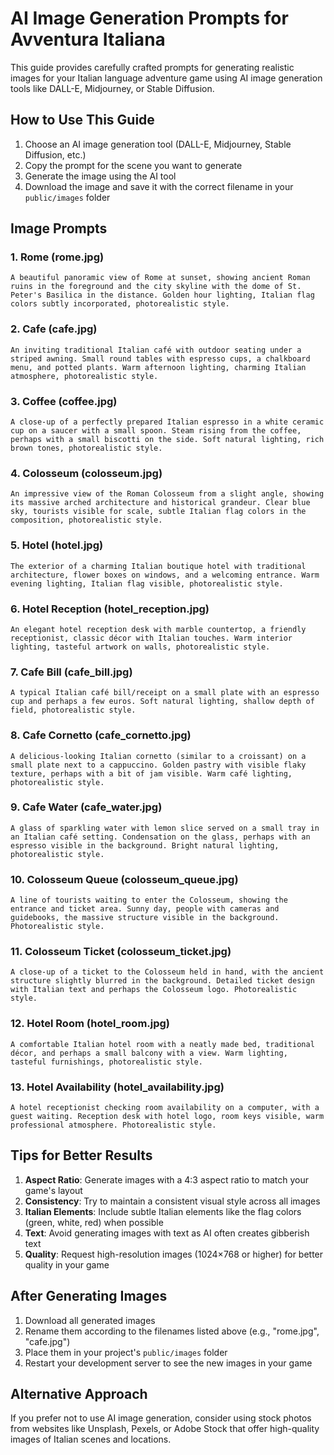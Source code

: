 # AI Image Generation Prompts for Avventura Italiana

This guide provides carefully crafted prompts for generating realistic images for your Italian language adventure game using AI image generation tools like DALL-E, Midjourney, or Stable Diffusion.

## How to Use This Guide

1. Choose an AI image generation tool (DALL-E, Midjourney, Stable Diffusion, etc.)
2. Copy the prompt for the scene you want to generate
3. Generate the image using the AI tool
4. Download the image and save it with the correct filename in your `public/images` folder

## Image Prompts

### 1. Rome (rome.jpg)

```
A beautiful panoramic view of Rome at sunset, showing ancient Roman ruins in the foreground and the city skyline with the dome of St. Peter's Basilica in the distance. Golden hour lighting, Italian flag colors subtly incorporated, photorealistic style.
```

### 2. Cafe (cafe.jpg)

```
An inviting traditional Italian café with outdoor seating under a striped awning. Small round tables with espresso cups, a chalkboard menu, and potted plants. Warm afternoon lighting, charming Italian atmosphere, photorealistic style.
```

### 3. Coffee (coffee.jpg)

```
A close-up of a perfectly prepared Italian espresso in a white ceramic cup on a saucer with a small spoon. Steam rising from the coffee, perhaps with a small biscotti on the side. Soft natural lighting, rich brown tones, photorealistic style.
```

### 4. Colosseum (colosseum.jpg)

```
An impressive view of the Roman Colosseum from a slight angle, showing its massive arched architecture and historical grandeur. Clear blue sky, tourists visible for scale, subtle Italian flag colors in the composition, photorealistic style.
```

### 5. Hotel (hotel.jpg)

```
The exterior of a charming Italian boutique hotel with traditional architecture, flower boxes on windows, and a welcoming entrance. Warm evening lighting, Italian flag visible, photorealistic style.
```

### 6. Hotel Reception (hotel_reception.jpg)

```
An elegant hotel reception desk with marble countertop, a friendly receptionist, classic décor with Italian touches. Warm interior lighting, tasteful artwork on walls, photorealistic style.
```

### 7. Cafe Bill (cafe_bill.jpg)

```
A typical Italian café bill/receipt on a small plate with an espresso cup and perhaps a few euros. Soft natural lighting, shallow depth of field, photorealistic style.
```

### 8. Cafe Cornetto (cafe_cornetto.jpg)

```
A delicious-looking Italian cornetto (similar to a croissant) on a small plate next to a cappuccino. Golden pastry with visible flaky texture, perhaps with a bit of jam visible. Warm café lighting, photorealistic style.
```

### 9. Cafe Water (cafe_water.jpg)

```
A glass of sparkling water with lemon slice served on a small tray in an Italian café setting. Condensation on the glass, perhaps with an espresso visible in the background. Bright natural lighting, photorealistic style.
```

### 10. Colosseum Queue (colosseum_queue.jpg)

```
A line of tourists waiting to enter the Colosseum, showing the entrance and ticket area. Sunny day, people with cameras and guidebooks, the massive structure visible in the background. Photorealistic style.
```

### 11. Colosseum Ticket (colosseum_ticket.jpg)

```
A close-up of a ticket to the Colosseum held in hand, with the ancient structure slightly blurred in the background. Detailed ticket design with Italian text and perhaps the Colosseum logo. Photorealistic style.
```

### 12. Hotel Room (hotel_room.jpg)

```
A comfortable Italian hotel room with a neatly made bed, traditional décor, and perhaps a small balcony with a view. Warm lighting, tasteful furnishings, photorealistic style.
```

### 13. Hotel Availability (hotel_availability.jpg)

```
A hotel receptionist checking room availability on a computer, with a guest waiting. Reception desk with hotel logo, room keys visible, warm professional atmosphere. Photorealistic style.
```

## Tips for Better Results

1. **Aspect Ratio**: Generate images with a 4:3 aspect ratio to match your game's layout
2. **Consistency**: Try to maintain a consistent visual style across all images
3. **Italian Elements**: Include subtle Italian elements like the flag colors (green, white, red) when possible
4. **Text**: Avoid generating images with text as AI often creates gibberish text
5. **Quality**: Request high-resolution images (1024×768 or higher) for better quality in your game

## After Generating Images

1. Download all generated images
2. Rename them according to the filenames listed above (e.g., "rome.jpg", "cafe.jpg")
3. Place them in your project's `public/images` folder
4. Restart your development server to see the new images in your game

## Alternative Approach

If you prefer not to use AI image generation, consider using stock photos from websites like Unsplash, Pexels, or Adobe Stock that offer high-quality images of Italian scenes and locations.
